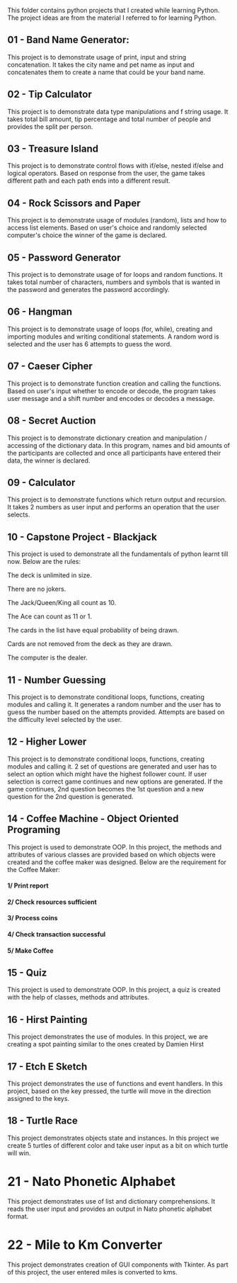 This folder contains python projects that I created while learning Python.
The project ideas are from the material I referred to for learning Python.

## 01 - Band Name Generator:
This project is to demonstrate usage of print, input and string concatenation. It takes the city name and pet name as input and concatenates them to create a name that could be your band name.

## 02 - Tip Calculator
This project is to demonstrate data type manipulations and f string usage. It takes total bill amount, tip percentage and total number of people and provides the split per person.

## 03 - Treasure Island
This project is to demonstrate control flows with if/else, nested if/else and logical operators. Based on response from the user, the game takes different path and each path ends into a different result.

## 04 - Rock Scissors and Paper
This project is to demonstrate usage of modules (random), lists and how to access list elements. Based on user's choice and randomly selected computer's choice the winner of the game is declared.

## 05 - Password Generator
This project is to demonstrate usage of for loops and random functions. It takes total number of characters, numbers and symbols that is wanted in the password and generates the password accordingly.

## 06 - Hangman
This project is to demonstrate usage of loops (for, while), creating and importing modules and writing conditional statements. A random word is selected and the user has 6 attempts to guess the word.

## 07 - Caeser Cipher
This project is to demonstrate function creation and calling the functions. Based on user's input whether to encode or decode, the program takes user message and a shift number and encodes or decodes a message.

## 08 - Secret Auction
This project is to demonstrate dictionary creation and manipulation / accessing of the dictionary data. 
In this program, names and bid amounts of the participants are collected and once all participants have entered their data, the winner is declared.

## 09 - Calculator
This project is to demonstrate functions which return output and recursion. It takes 2 numbers as user input and performs an operation that the user selects.

## 10 - Capstone Project - Blackjack
This project is used to demonstrate all the fundamentals of python learnt till now. Below are the rules:

The deck is unlimited in size.

There are no jokers.

The Jack/Queen/King all count as 10.

The Ace can count as 11 or 1.

The cards in the list have equal probability of being drawn.

Cards are not removed from the deck as they are drawn.

The computer is the dealer.

## 11 - Number Guessing
This project is to demonstrate conditional loops, functions, creating modules and calling it. It generates a random number and the user has to guess the number based on the attempts provided. Attempts are based on the difficulty level selected by the user.

## 12 - Higher Lower
This project is to demonstrate conditional loops, functions, creating modules and calling it. 2 set of questions are generated and user has to select an option which might have the highest follower count. If user selection is correct game continues and new options are generated. If the game continues, 2nd question becomes the 1st question and a new question for the 2nd question is generated.

## 14 - Coffee Machine - Object Oriented Programing
This project is used to demonstrate OOP. In this project, the methods and attributes of various classes are provided based on which objects were created and the coffee maker was designed. Below are the requirement for the Coffee Maker:
#### 1/ Print report
#### 2/ Check resources sufficient
#### 3/ Process coins
#### 4/ Check transaction successful
#### 5/ Make Coffee

## 15 - Quiz
This project is used to demonstrate OOP. In this project, a quiz is created with the help of classes, methods and attributes.

## 16 - Hirst Painting
This project demonstrates the use of modules. In this project, we are creating a spot painting similar to the ones created by Damien Hirst

## 17 - Etch E Sketch
This project demonstrates the use of functions and event handlers. In this project, based on the key pressed, the turtle will move in the direction assigned to the keys.

## 18 - Turtle Race
This project demonstrates objects state and instances. In this project we create 5 turtles of different color and take user input as a bit on which turtle will win.

# 21 - Nato Phonetic Alphabet
This project demonstrates use of list and dictionary comprehensions. It reads the user input and provides an output in Nato phonetic alphabet format.

# 22 - Mile to Km Converter
This project demonstrates creation of GUI components with Tkinter. As part of this project, the user entered miles is converted to kms.